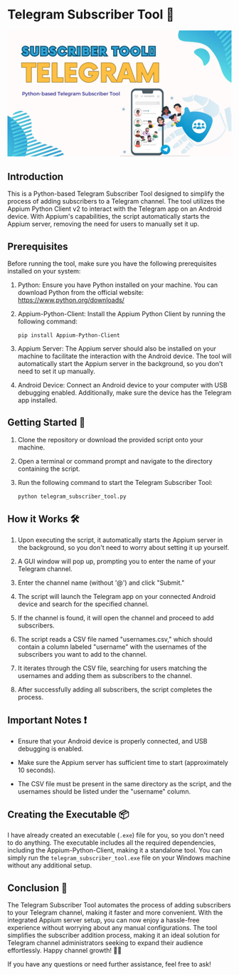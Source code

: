 # Telegram Subscriber Tool 🚀
![Telegram Subscriber Tool](https://github.com/jamshaidtahiri/Telegram-Subscriber-Tool/blob/main/images/Telegram-Subscriber-Tool.jpg)

## Introduction
This is a Python-based Telegram Subscriber Tool designed to simplify the process of adding subscribers to a Telegram channel. The tool utilizes the Appium Python Client v2 to interact with the Telegram app on an Android device. With Appium's capabilities, the script automatically starts the Appium server, removing the need for users to manually set it up.

## Prerequisites
Before running the tool, make sure you have the following prerequisites installed on your system:

1. Python: Ensure you have Python installed on your machine. You can download Python from the official website: https://www.python.org/downloads/

2. Appium-Python-Client: Install the Appium Python Client by running the following command:
   ```
   pip install Appium-Python-Client
   ```

3. Appium Server: The Appium server should also be installed on your machine to facilitate the interaction with the Android device. The tool will automatically start the Appium server in the background, so you don't need to set it up manually.

4. Android Device: Connect an Android device to your computer with USB debugging enabled. Additionally, make sure the device has the Telegram app installed.

## Getting Started 🚀
1. Clone the repository or download the provided script onto your machine.

2. Open a terminal or command prompt and navigate to the directory containing the script.

3. Run the following command to start the Telegram Subscriber Tool:
   ```
   python telegram_subscriber_tool.py
   ```

## How it Works 🛠️
1. Upon executing the script, it automatically starts the Appium server in the background, so you don't need to worry about setting it up yourself.

2. A GUI window will pop up, prompting you to enter the name of your Telegram channel.

3. Enter the channel name (without '@') and click "Submit."

4. The script will launch the Telegram app on your connected Android device and search for the specified channel.

5. If the channel is found, it will open the channel and proceed to add subscribers.

6. The script reads a CSV file named "usernames.csv," which should contain a column labeled "username" with the usernames of the subscribers you want to add to the channel.

7. It iterates through the CSV file, searching for users matching the usernames and adding them as subscribers to the channel.

8. After successfully adding all subscribers, the script completes the process.

## Important Notes ❗
- Ensure that your Android device is properly connected, and USB debugging is enabled.

- Make sure the Appium server has sufficient time to start (approximately 10 seconds).

- The CSV file must be present in the same directory as the script, and the usernames should be listed under the "username" column.

## Creating the Executable 📦
I have already created an executable (`.exe`) file for you, so you don't need to do anything. The executable includes all the required dependencies, including the Appium-Python-Client, making it a standalone tool. You can simply run the `telegram_subscriber_tool.exe` file on your Windows machine without any additional setup.

## Conclusion 🎉
The Telegram Subscriber Tool automates the process of adding subscribers to your Telegram channel, making it faster and more convenient. With the integrated Appium server setup, you can now enjoy a hassle-free experience without worrying about any manual configurations. The tool simplifies the subscriber addition process, making it an ideal solution for Telegram channel administrators seeking to expand their audience effortlessly. Happy channel growth! 🚀🎊

If you have any questions or need further assistance, feel free to ask!
